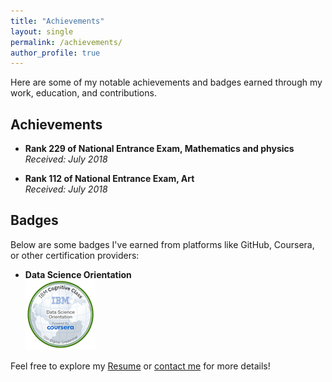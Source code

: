 ```yaml
---
title: "Achievements"
layout: single
permalink: /achievements/
author_profile: true
---
```


Here are some of my notable achievements and badges earned through my work, education, and contributions.

## Achievements
- **Rank 229 of National Entrance Exam, Mathematics and physics**  
  *Received: July 2018*
  
- **Rank 112 of National Entrance Exam, Art**  
  *Received: July 2018*  


## Badges
Below are some badges I've earned from platforms like GitHub, Coursera, or other certification providers:

- **Data Science Orientation**  
  ![Data Science Orientation](/assets/images/data-science-orientation.png)  


Feel free to explore my [Resume](/resume/) or [contact me](/contact/) for more details!
